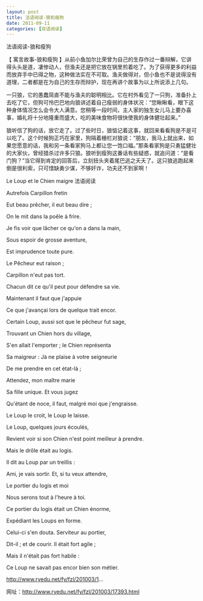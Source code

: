 ```yaml
---
layout: post
title: 法语阅读-狼和瘦狗
date: 2011-09-11
categories: [双语阅读]  
---
```


法语阅读-狼和瘦狗

【 寓言故事-狼和瘦狗 】从前小鱼加尔比荣曾为自己的生存作过一番辩解，它讲得头头是道，凄惨动人，但渔夫还是把它放在锅里煎着吃了。为了获得更多的利益而放弃手中已得之物，这种做法实在不可取。渔夫做得对，但小鱼也不是说得没有道理，二者都是在为自己的生存而辩护，现在再讲个故事为以上所说添上几句。

一只狼，它的愚蠢简直不能与渔夫的聪明相比。它在村外看见了一只狗，准备扑上去吃了它，但狗可怜巴巴地向狼讲述着自己瘦弱的身体状况：“您瞅瞅看，眼下这种身体情况怎么会令大人满意。您稍等一段时间，主人家的独生女儿马上要办喜事，婚礼将十分地隆重而盛大，吃的美味食物将很快使我的身体健壮起来。”

狼听信了狗的话，放它走了。过了些时日，狼惦记着这事，就回来看看狗是不是可以吃了。这个时候狗正巧在家里，狗隔着栅栏对狼说：“朋友，我马上就出来，如果您愿意的话，我和另一条看家狗马上都让您一饱口福。”那条看家狗是只勇猛健壮的大家伙，曾经猎杀过许多只狼。狼听到瘦狗这番话有些疑惑，就追问道：“是看门狗？”当它得到肯定的回答后，立刻扭头夹着尾巴逃之夭夭了。这只狼逃跑起来倒是很利索，只可惜缺勇少谋，不够奸诈，功夫还不到家啊！

Le Loup et le Chien maigre 法语阅读

Autrefois Carpillon fretin

Eut beau prêcher, il eut beau dire ;

On le mit dans la poêle à frire.

Je fis voir que lâcher ce qu'on a dans la main,

Sous espoir de grosse aventure,

Est imprudence toute pure.

Le Pêcheur eut raison ;

Carpillon n'eut pas tort.

Chacun dit ce qu'il peut pour défendre sa vie.

Maintenant il faut que j'appuie

Ce que j'avançai lors de quelque trait encor.

Certain Loup, aussi sot que le pêcheur fut sage,

Trouvant un Chien hors du village,

S'en allait l'emporter ; le Chien représenta

Sa maigreur : Jà ne plaise à votre seigneurie

De me prendre en cet état-là ;

Attendez, mon maître marie

Sa fille unique. Et vous jugez

Qu'étant de noce, il faut, malgré moi que j'engraisse.

Le Loup le croit, le Loup le laisse.

Le Loup, quelques jours écoulés,

Revient voir si son Chien n'est point meilleur à prendre.

Mais le drôle était au logis.

Il dit au Loup par un treillis :

Ami, je vais sortir. Et, si tu veux attendre,

Le portier du logis et moi

Nous serons tout à l'heure à toi.

Ce portier du logis était un Chien énorme,

Expédiant les Loups en forme.

Celui-ci s'en douta. Serviteur au portier,

Dit-il ; et de courir. Il était fort agile ;

Mais il n'était pas fort habile :

Ce Loup ne savait pas encor bien son métier.

http://www.ryedu.net/fy/fzl/201003/1...

网址：http://www.ryedu.net/fy/fzl/201003/17393.html
